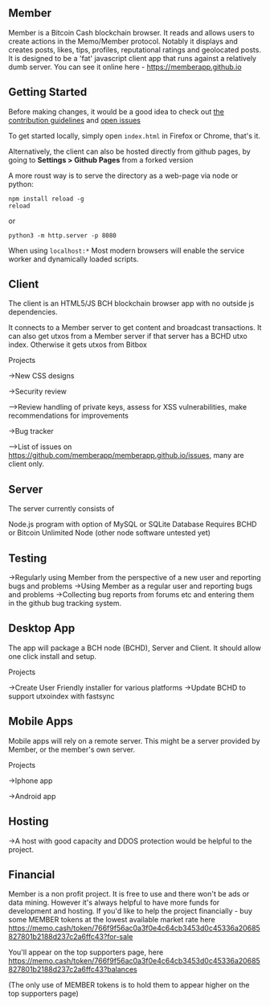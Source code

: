 Member
------

Member is a Bitcoin Cash blockchain browser. It reads and allows users to create actions in the Memo/Member protocol.
Notably it displays and creates posts, likes, tips, profiles, reputational ratings and geolocated posts.
It is designed to be a 'fat' javascript client app that runs against a relatively dumb server. 
You can see it online here - https://memberapp.github.io

Getting Started
---------------

Before making changes, it would be a good idea to check 
out [the contribution guidelines](CONTRIBUTING.md) 
and [open issues](https://github.com/memberapp/memberapp.github.io/issues)

To get started locally, simply open `index.html` in Firefox or Chrome, that's it. 
 
Alternatively, the client can also be hosted directly from github pages, 
by going to **Settings > Github Pages**  from a forked version
 
A more roust way is to serve the directory as a web-page via node or python:  

    npm install reload -g
    reload    

or

    python3 -m http.server -p 8080

When using `localhost:*` Most modern browsers will enable the service worker
 and dynamically loaded scripts.

Client
------
The client is an HTML5/JS BCH blockchain browser app with no outside js 
dependencies. 

It connects to a Member server to get content and broadcast transactions. It 
can also get utxos from a Member server if that server has a BCHD utxo index.
 Otherwise it gets utxos from Bitbox

Projects

->New CSS designs

->Security review

-->Review handling of private keys, assess for XSS vulnerabilities, make recommendations for improvements

->Bug tracker

-->List of issues on https://github.com/memberapp/memberapp.github.io/issues, many are client only.

Server
------

The server currently consists of

Node.js program with option of MySQL or SQLite Database
Requires BCHD or Bitcoin Unlimited Node (other node software untested yet)

Testing
-------

->Regularly using Member from the perspective of a new user and reporting bugs and problems
->Using Member as a regular user and reporting bugs and problems
->Collecting bug reports from forums etc and entering them in the github bug tracking system.


Desktop App
-----------

The app will package a BCH node (BCHD), Server and Client. It should allow one click install and setup.

Projects

->Create User Friendly installer for various platforms
->Update BCHD to support utxoindex with fastsync 

Mobile Apps
-----------

Mobile apps will rely on a remote server. This might be a server provided by Member, or the member's own server.

Projects

->Iphone app

->Android app

Hosting
-------

->A host with good capacity and DDOS protection would be helpful to the project.

Financial
---------

Member is a non profit project. It is free to use and there won't be ads or data mining. However it's always helpful to have more funds for development and hosting. If you'd like to
help the project financially - buy some MEMBER tokens at the lowest available market rate here
https://memo.cash/token/766f9f56ac0a3f0e4c64cb3453d0c45336a20685827801b2188d237c2a6ffc43?for-sale

You'll appear on the top supporters page, here
https://memo.cash/token/766f9f56ac0a3f0e4c64cb3453d0c45336a20685827801b2188d237c2a6ffc43?balances

(The only use of MEMBER tokens is to hold them to appear higher on the top supporters page)
